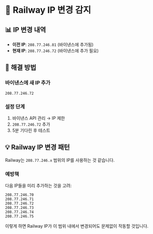 # 🔄 Railway IP 변경 감지

## 📊 IP 변경 내역
- **이전 IP**: `208.77.246.81` (바이낸스에 추가됨)
- **현재 IP**: `208.77.246.72` (바이낸스에 추가 필요)

## 🎯 해결 방법

### 바이낸스에 새 IP 추가
```
208.77.246.72
```

### 설정 단계
1. 바이낸스 API 관리 → IP 제한
2. `208.77.246.72` 추가
3. 5분 기다린 후 테스트

## 💡 Railway IP 변경 패턴
Railway는 `208.77.246.x` 범위의 IP를 사용하는 것 같습니다.

### 예방책
다음 IP들을 미리 추가하는 것을 고려:
```
208.77.246.70
208.77.246.71
208.77.246.72
208.77.246.73
208.77.246.74
208.77.246.75
```

이렇게 하면 Railway IP가 이 범위 내에서 변경되어도 문제없이 작동할 것입니다.